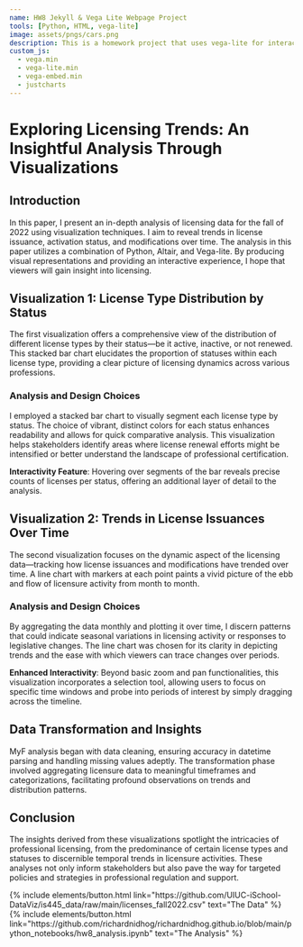 ```yaml
---
name: HW8 Jekyll & Vega Lite Webpage Project
tools: [Python, HTML, vega-lite]
image: assets/pngs/cars.png
description: This is a homework project that uses vega-lite for interactive viz!
custom_js:
  - vega.min
  - vega-lite.min
  - vega-embed.min
  - justcharts
---
```



# Exploring Licensing Trends: An Insightful Analysis Through Visualizations



## Introduction

In this paper, I present an in-depth analysis of licensing data for the fall of 2022 using visualization techniques. I aim to reveal trends in license issuance, activation status, and modifications over time. The analysis in this paper utilizes a combination of Python, Altair, and Vega-lite. By producing visual representations and providing an interactive experience, I hope that viewers will gain insight into licensing.



## Visualization 1: License Type Distribution by Status

The first visualization offers a comprehensive view of the distribution of different license types by their status—be it active, inactive, or not renewed. This stacked bar chart elucidates the proportion of statuses within each license type, providing a clear picture of licensing dynamics across various professions.

### Analysis and Design Choices

I employed a stacked bar chart to visually segment each license type by status. The choice of vibrant, distinct colors for each status enhances readability and allows for quick comparative analysis. This visualization helps stakeholders identify areas where license renewal efforts might be intensified or better understand the landscape of professional certification.

**Interactivity Feature**: Hovering over segments of the bar reveals precise counts of licenses per status, offering an additional layer of detail to the analysis.

<vegachart schema-url="{{ site.baseurl }}/assets/json/license_type.json" style="width: 100%"></vegachart>



## Visualization 2: Trends in License Issuances Over Time

The second visualization focuses on the dynamic aspect of the licensing data—tracking how license issuances and modifications have trended over time. A line chart with markers at each point paints a vivid picture of the ebb and flow of licensure activity from month to month.

### Analysis and Design Choices

By aggregating the data monthly and plotting it over time, I discern patterns that could indicate seasonal variations in licensing activity or responses to legislative changes. The line chart was chosen for its clarity in depicting trends and the ease with which viewers can trace changes over periods.

**Enhanced Interactivity**: Beyond basic zoom and pan functionalities, this visualization incorporates a selection tool, allowing users to focus on specific time windows and probe into periods of interest by simply dragging across the timeline.

<vegachart schema-url="{{ site.baseurl }}/assets/json/license_time.json" style="width: 100%"></vegachart>



## Data Transformation and Insights
MyF analysis began with data cleaning, ensuring accuracy in datetime parsing and handling missing values adeptly. The transformation phase involved aggregating licensure data to meaningful timeframes and categorizations, facilitating profound observations on trends and distribution patterns.



## Conclusion
The insights derived from these visualizations spotlight the intricacies of professional licensing, from the predominance of certain license types and statuses to discernible temporal trends in licensure activities. These analyses not only inform stakeholders but also pave the way for targeted policies and strategies in professional regulation and support.

<!-- these are written in a combo of html and liquid --> 

<div class="left">
{% include elements/button.html link="https://github.com/UIUC-iSchool-DataViz/is445_data/raw/main/licenses_fall2022.csv" text="The Data" %}
</div>

<div class="right">
{% include elements/button.html link="https://github.com/richardnidhog/richardnidhog.github.io/blob/main/python_notebooks/hw8_analysis.ipynb" text="The Analysis" %}
</div>

